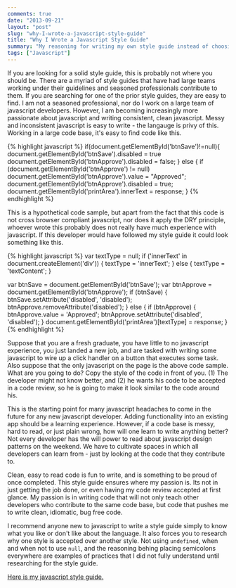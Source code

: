 ```yaml
---
comments: true
date: "2013-09-21"
layout: "post"
slug: "why-I-wrote-a-javascript-style-guide"
title: "Why I Wrote a Javascript Style Guide"
summary: "My reasoning for writing my own style guide instead of choosing to use one of the many excellent style guides that already exist."
tags: ["Javascript"]
---
```


If you are looking for a solid style guide, this is probably not where you should be. There are a myriad of style guides that have had large teams working under their guidelines and seasoned professionals contribute to them. If you are searching for one of the prior style guides, they are easy to find. I am not a seasoned professional, nor do I work on a large team of javascript developers. However, I am becoming increasingly more passionate about javascript and writing consistent, clean javascript. Messy and inconsistent javascript is easy to write - the langauge is privy of this. Working in a large code base, it's easy to find code like this.

{% highlight javascript %}
if(document.getElementById('btnSave')!=null){
    document.getElementById('btnSave').disabled = true
    document.getElementById('btnApprove').disabled = false;
}
else
{
    if (document.getElementById('btnApprove') != null)
        document.getElementById('btnApprove').value = "Approved";
        document.getElementById('btnApprove').disabled = true;
    document.getElementById('printArea').innerText = response;
}
{% endhighlight %}

This is a hypothetical code sample, but apart from the fact that this code is not cross browser compliant javascript, nor does it apply the DRY principle, whoever wrote this probably does not really have much experience with javascript. If this developer would have followed my style guide it could look something like this.

{% highlight javascript %}
var textType = null;
if ('innerText' in document.createElement('div')) {
    textType = 'innerText';
} else {
    textType = 'textContent';
}

var btnSave = document.getElementById('btnSave');
var btnApprove = document.getElementById('btnApprove');
if (btnSave) {
    btnSave.setAttribute('disabled', 'disabled');
    btnApprove.removeAttribute('disabled');
} else {
    if (btnApprove) {
        btnApprove.value = 'Approved';
        btnApprove.setAttribute('disabled', 'disabled');
    }
    document.getElementById('printArea')[textType] = response;
}
{% endhighlight %}

Suppose that you are a fresh graduate, you have little to no javascript experience, you just landed a new job, and are tasked with writing some javascript to wire up a click handler on a button that executes some task. Also suppose that the only javascript on the page is the above code sample. What are you going to do? Copy the style of the code in front of you. (1) The developer might not know better, and (2) he wants his code to be accepted in a code review, so he is going to make it look similar to the code around his.

This is the starting point for many javascript headaches to come in the future for any new javascript developer. Adding functionality into an existing app should be a learning experience. However, if a code base is messy, hard to read, or just plain wrong, how will one learn to write anything better? Not every developer has the will power to read about javascript design patterns on the weekend. We have to cultivate spaces in which all developers can learn from - just by looking at the code that they contribute to.

Clean, easy to read code is fun to write, and is something to be proud of once completed. This style guide ensures where my passion is. Its not in just getting the job done, or even having my code review accepted at first glance. My passion is in writing code that will not only teach other developers who contribute to the same code base, but code that pushes me to write clean, idiomatic, bug free code.

I recommend anyone new to javascript to write a style guide simply to know what you like or don't like about the language. It also forces you to research why one style is accepted over another style. Not using `undefined`, when and when not to use `null`, and the reasoning behing placing semicolons everywhere are examples of practices that I did not fully understand until researching for the style guide.

[Here is my javascript style guide.](https://github.com/kavun/js-style-guide)
